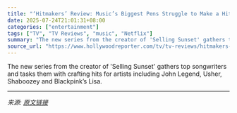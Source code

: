 ```yaml
---
title: "‘Hitmakers’ Review: Music’s Biggest Pens Struggle to Make a Hit of This Shallow Netflix Reality Series About Pop Songwriting"
date: 2025-07-24T21:01:31+08:00
categories: ["entertainment"]
tags: ["TV", "TV Reviews", "music", "Netflix"]
summary: "The new series from the creator of 'Selling Sunset' gathers top songwriters and tasks them with crafting hits for artists including John Legend, Usher, Shaboozey and Blackpink’s Lisa."
source_url: "https://www.hollywoodreporter.com/tv/tv-reviews/hitmakers-review-netflix-reality-tv-songwriters-1236328214/"
---
```


The new series from the creator of 'Selling Sunset' gathers top songwriters and tasks them with crafting hits for artists including John Legend, Usher, Shaboozey and Blackpink’s Lisa.

---

*来源: [原文链接](https://www.hollywoodreporter.com/tv/tv-reviews/hitmakers-review-netflix-reality-tv-songwriters-1236328214/)*
